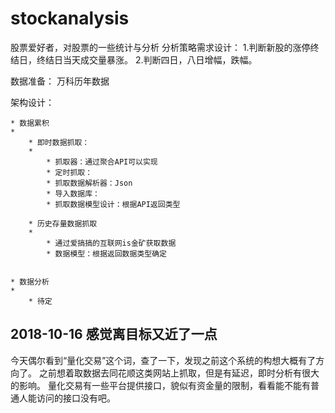 # stockanalysis
股票爱好者，对股票的一些统计与分析
分析策略需求设计：
1.判断新股的涨停终结日，终结日当天成交量暴涨。
2.判断四日，八日增幅，跌幅。

数据准备：
     万科历年数据


架构设计：

	* 数据累积
	* 
		* 即时数据抓取：
		* 
			* 抓取器：通过聚合API可以实现
			* 定时抓取：
			* 抓取数据解析器：Json
			* 导入数据库：
			* 抓取数据模型设计：根据API返回类型

		* 历史存量数据抓取
		* 
			* 通过爱搞搞的互联网is金矿获取数据
			* 数据模型：根据返回数据类型确定


	* 数据分析
	* 
		* 待定


## 2018-10-16 感觉离目标又近了一点
今天偶尔看到“量化交易”这个词，查了一下，发现之前这个系统的构想大概有了方向了。
之前想着取数据去同花顺这类网站上抓取，但是有延迟，即时分析有很大的影响。
量化交易有一些平台提供接口，貌似有资金量的限制，看看能不能有普通人能访问的接口没有吧。
